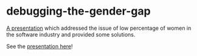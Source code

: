 debugging-the-gender-gap
========================

[A presentation](https://amilajack.github.io/debugging-the-gender-gap/#/debugging-slide) which addressed the issue of low percentage of women in the software industry and provided some solutions.

See the [presentation here](https://amilajack.github.io/debugging-the-gender-gap/#/debugging-slide)!